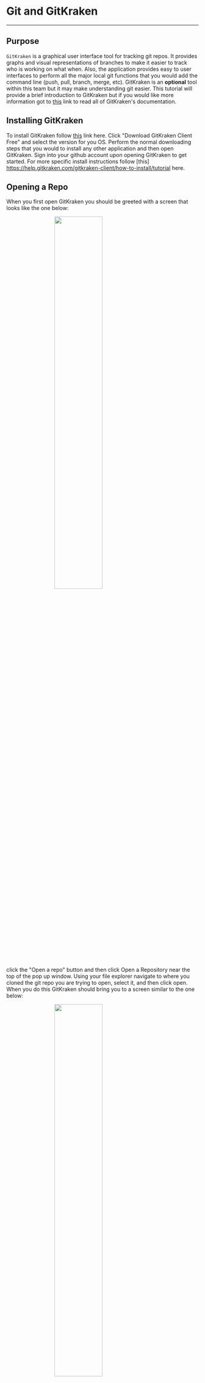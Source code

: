 # Git and GitKraken

---

## Purpose

`GitKraken` is a graphical user interface tool for tracking git repos. It 
provides graphs and visual representations of branches to make it easier to 
track who is working on what when. Also, the application provides easy to user 
interfaces to perform all the major local git functions that you would add the 
command line (push, pull, branch, merge, etc). GitKraken is an **optional** 
tool within this team but it may make understanding git easier. This tutorial 
will provide a brief introduction to GitKraken but if you would like more 
information got to [this](https://help.gitkraken.com/gitkraken-client/how-to-install/) 
link to read all of GitKraken's documentation.

## Installing GitKraken

To install GitKraken follow [this](https://www.gitkraken.com) link here. Click 
"Download GitKraken Client Free" and select the version for you OS. Perform the 
normal downloading steps that you would to install any other application and 
then open GitKraken. Sign into your github account upon opening GitKraken to 
get started. For more specific install instructions follow [this] https://help.gitkraken.com/gitkraken-client/how-to-install/tutorial here.

## Opening a Repo

When you first open GitKraken you should be greeted with a screen that looks 
like the one below:

<img src="/images/git/GitKraken/GitKrakenHomeScreen.png" width="50%" style="margin-left: auto; margin-right: auto; display: block;" />

click the "Open a repo" button and then click Open a Repository near the top of 
the pop up window. Using your file explorer navigate to where you cloned the 
git repo you are trying to open, select it, and then click open. When you do 
this GitKraken should bring you to a screen similar to the one below:

<img src="/images/git/GitKraken/RepoHomeScreen.png" width="50%" style="margin-left: auto; margin-right: auto; display: block;" />

